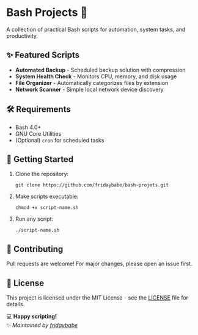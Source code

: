 # Bash Projects 🐚

A collection of practical Bash scripts for automation, system tasks, and productivity.

## ✨ Featured Scripts

- **Automated Backup** - Scheduled backup solution with compression
- **System Health Check** - Monitors CPU, memory, and disk usage
- **File Organizer** - Automatically categorizes files by extension
- **Network Scanner** - Simple local network device discovery

## 🛠️ Requirements

- Bash 4.0+
- GNU Core Utilities
- (Optional) `cron` for scheduled tasks

## 🚀 Getting Started

1. Clone the repository:
   ```
   git clone https://github.com/fridaybabe/bash-projets.git
   ```

2. Make scripts executable:
   ```
   chmod +x script-name.sh
   ```

3. Run any script:
   ```
   ./script-name.sh
   ```

## 🤝 Contributing

Pull requests are welcome! For major changes, please open an issue first.

## 📜 License

This project is licensed under the MIT License - see the [LICENSE](LICENSE) file for details.

💻 **Happy scripting!**  
✨ *Maintained by [fridaybabe](https://github.com/fridaybabe)*
